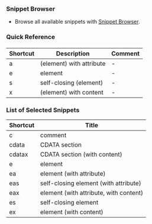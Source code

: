 ### Snippet Browser
* Browse all available snippets with [Snippet Browser](http://pihrt.net/snippetica/snippets?engine=vscode&language=xml).

### Quick Reference


#### 

Shortcut | Description | Comment
-------- | ----------- | -------
a|\(element\) with attribute|\-
e|element|\-
s|self\-closing \(element\)|\-
x|\(element\) with content|\-

### List of Selected Snippets

Shortcut | Title
-------- | -----
c|comment
cdata|CDATA section
cdatax|CDATA section \(with content\)
e|element
ea|element \(with attribute\)
eas|self\-closing element \(with attribute\)
eax|element \(with attribute, with content\)
es|self\-closing element
ex|element \(with content\)
